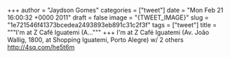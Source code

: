 
+++
author = "Jaydson Gomes"
categories = ["tweet"]
date = "Mon Feb 21 16:00:32 +0000 2011"
draft = false
image = "{TWEET_IMAGE}"
slug = "1e721546f41373bcedea2493893eb891c31c2f3f"
tags = ["tweet"]
title = """I'm at Z Café Iguatemi (A..."""
+++
I'm at Z Café Iguatemi (Av. João Wallig, 1800, at Shopping Iguatemi, Porto Alegre) w/ 2 others http://4sq.com/he5t6m
